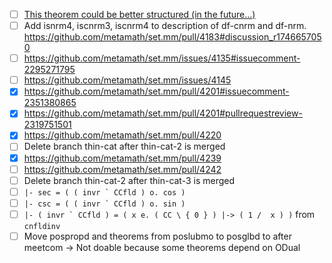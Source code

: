 * [ ] [This theorem could be better structured (in the future...)](https://github.com/metamath/set.mm/pull/4192#discussion_r1758352865)
* [ ] Add isnrm4, iscnrm3, iscnrm4 to description of df-cnrm and df-nrm. https://github.com/metamath/set.mm/pull/4183#discussion_r1746657050
* [ ] https://github.com/metamath/set.mm/issues/4135#issuecomment-2295271795
* [ ] https://github.com/metamath/set.mm/issues/4145
* [x] https://github.com/metamath/set.mm/pull/4201#issuecomment-2351380865
* [x] https://github.com/metamath/set.mm/pull/4201#pullrequestreview-2319751501
* [x] https://github.com/metamath/set.mm/pull/4220
* [ ] Delete branch thin-cat after thin-cat-2 is merged
* [x] https://github.com/metamath/set.mm/pull/4239
* [ ] https://github.com/metamath/set.mm/pull/4242
* [ ] Delete branch thin-cat-2 after thin-cat-3 is merged
* [ ] ``|- sec = ( ( invr ` CCfld ) o. cos )``
* [ ] ``|- csc = ( ( invr ` CCfld ) o. sin )``
* [ ] ``|- ( invr ` CCfld ) = ( x e. ( CC \ { 0 } ) |-> ( 1 /  x ) )`` from
      `cnfldinv`
* [ ] Move pospropd and theorems from poslubmo to posglbd to after meetcom
      -> Not doable because some theorems depend on ODual
